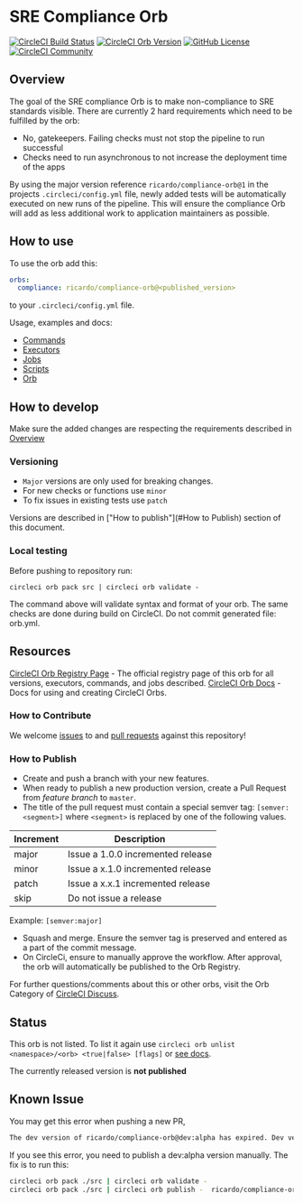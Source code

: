 # SRE Compliance Orb

[![CircleCI Build Status](https://circleci.com/gh/ricardo-ch/compliance-orb.svg?style=shield "CircleCI Build Status")](https://circleci.com/gh/ricardo-ch/compliance-orb) [![CircleCI Orb Version](https://badges.circleci.com/orbs/ricardo/compliance-orb.svg)](https://circleci.com/orbs/registry/orb/ricardo/compliance-orb) [![GitHub License](https://img.shields.io/badge/license-MIT-lightgrey.svg)](https://raw.githubusercontent.com/ricardo-ch/compliance-orb/master/LICENSE) [![CircleCI Community](https://img.shields.io/badge/community-CircleCI%20Discuss-343434.svg)](https://discuss.circleci.com/c/ecosystem/orbs)

## Overview

The goal of the SRE compliance Orb is to make non-compliance to SRE standards visible.
There are currently 2 hard requirements which need to be fulfilled by the orb:
* No, gatekeepers. Failing checks must not stop the pipeline to run successful
* Checks need to run asynchronous to not increase the deployment time of the apps

By using the major version reference `ricardo/compliance-orb@1` in the projects `.circleci/config.yml` file, newly added tests will be automatically executed on new runs of the pipeline.
This will ensure the compliance Orb will add as less additional work to application maintainers as possible.

## How to use

To use the orb add this:
```yaml
orbs:
  compliance: ricardo/compliance-orb@<published_version>
```

to your `.circleci/config.yml` file.

Usage, examples and docs:

* [Commands](src/commands/README.md)
* [Executors](src/executors/README.md)
* [Jobs](src/jobs/README.md)
* [Scripts](src/scripts/README.md)
* [Orb](src/README.md)


## How to develop

Make sure the added changes are respecting the requirements described in [Overview](#Overview)

### Versioning

* `Major` versions are only used for breaking changes.
* For new checks or functions use `minor`
* To fix issues in existing tests use `patch`

Versions are described in ["How to publish"](#How to Publish) section of this document.

### Local testing

Before pushing to repository run:

```shell
circleci orb pack src | circleci orb validate - 
```

The command above will validate syntax and format of your orb. The same checks are done during build on CircleCI.
Do not commit generated file: orb.yml.

## Resources

[CircleCI Orb Registry Page](https://circleci.com/orbs/registry/orb/ricardo/compliance-orb) - The official registry page of this orb for all versions, executors, commands, and jobs described.
[CircleCI Orb Docs](https://circleci.com/docs/2.0/orb-intro/#section=configuration) - Docs for using and creating CircleCI Orbs.

### How to Contribute

We welcome [issues](https://github.com/ricardo-ch/compliance-orb/issues) to and [pull requests](https://github.com/ricardo-ch/compliance-orb/pulls) against this repository!

### How to Publish
* Create and push a branch with your new features.
* When ready to publish a new production version, create a Pull Request from _feature branch_ to `master`.
* The title of the pull request must contain a special semver tag: `[semver:<segment>]` where `<segment>` is replaced by one of the following values.

| Increment | Description|
| ----------| -----------|
| major     | Issue a 1.0.0 incremented release|
| minor     | Issue a x.1.0 incremented release|
| patch     | Issue a x.x.1 incremented release|
| skip      | Do not issue a release|

Example: `[semver:major]`

* Squash and merge. Ensure the semver tag is preserved and entered as a part of the commit message.
* On CircleCi, ensure to manually approve the workflow. After approval, the orb will automatically be published to the Orb Registry.

For further questions/comments about this or other orbs, visit the Orb Category of [CircleCI Discuss](https://discuss.circleci.com/c/orbs).

## Status

This orb is not listed. To list it again use `circleci orb unlist <namespace>/<orb> <true|false> [flags]` or [see docs](https://circleci-public.github.io/circleci-cli/circleci_orb_unlist.html).

The currently released version is **not published**


## Known Issue

You may get this error when pushing a new PR,

```bash
The dev version of ricardo/compliance-orb@dev:alpha has expired. Dev versions of orbs are only valid for 90 days after publishing.
```

If you see this error, you need to publish a dev:alpha version manually. The fix is to run this:

```bash
circleci orb pack ./src | circleci orb validate -
circleci orb pack ./src | circleci orb publish -  ricardo/compliance-orb@dev:alpha
```